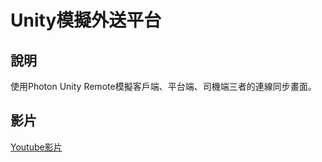 # Unity模擬外送平台
## 說明  
使用Photon Unity Remote模擬客戶端、平台端、司機端三者的連線同步畫面。  
## 影片  
[Youtube影片](https://youtu.be/IbcNKkW7JtU)  

